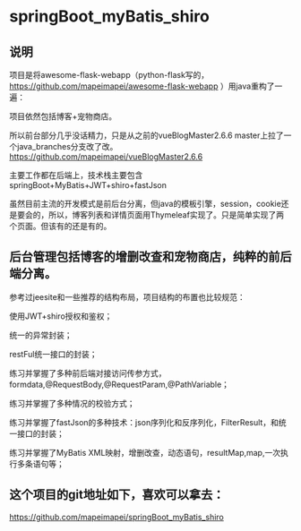 # springBoot_myBatis_shiro

## 说明
项目是将awesome-flask-webapp（python-flask写的，https://github.com/mapeimapei/awesome-flask-webapp ）用java重构了一遍：

项目依然包括博客+宠物商店。

所以前台部分几乎没话精力，只是从之前的vueBlogMaster2.6.6 master上拉了一个java_branches分支改了改。https://github.com/mapeimapei/vueBlogMaster2.6.6

主要工作都在后端上，技术栈主要包含springBoot+MyBatis+JWT+shiro+fastJson

虽然目前主流的开发模式是前后台分离，但java的模板引擎，session，cookie还是要会的，所以，博客列表和详情页面用Thymeleaf实现了。只是简单实现了两个页面。但该有的还是有的。

## 后台管理包括博客的增删改查和宠物商店，纯粹的前后端分离。
参考过jeesite和一些推荐的结构布局，项目结构的布置也比较规范：

使用JWT+shiro授权和鉴权；

统一的异常封装；

restFul统一接口的封装；

练习并掌握了多种前后端对接访问传参方式，formdata,@RequestBody,@RequestParam,@PathVariable；

练习并掌握了多种情况的校验方式；

练习并掌握了fastJson的多种技术：json序列化和反序列化，FilterResult，和统一接口的封装；

练习并掌握了MyBatis XML映射，增删改查，动态语句，resultMap,map,一次执行多条语句等；


## 这个项目的git地址如下，喜欢可以拿去：
https://github.com/mapeimapei/springBoot_myBatis_shiro
